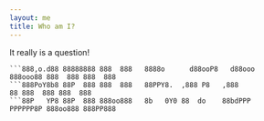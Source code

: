 ```yaml
---
layout: me
title: Who am I?
---
```


It really is a question!


```8d8   d88 888  888 88888888   ,8b.       ,dbPPPp   ,d8PPPP   888   88 88888888 888  888  
```888,o.d88 88888888 888  888   8888o      d88ooP8   d88ooo    888ooo88 888  888 888  888  
```888PoY8b8 88P  888 888  888   88PPY8.  ,888 P8   ,888              88 888  888 888  888  
```88P   YP8 88P  888 888oo888   8b   0Y0 88  do    88bdPPP     PPPPPP8P 888oo888 888PP888  
                                                                                          
